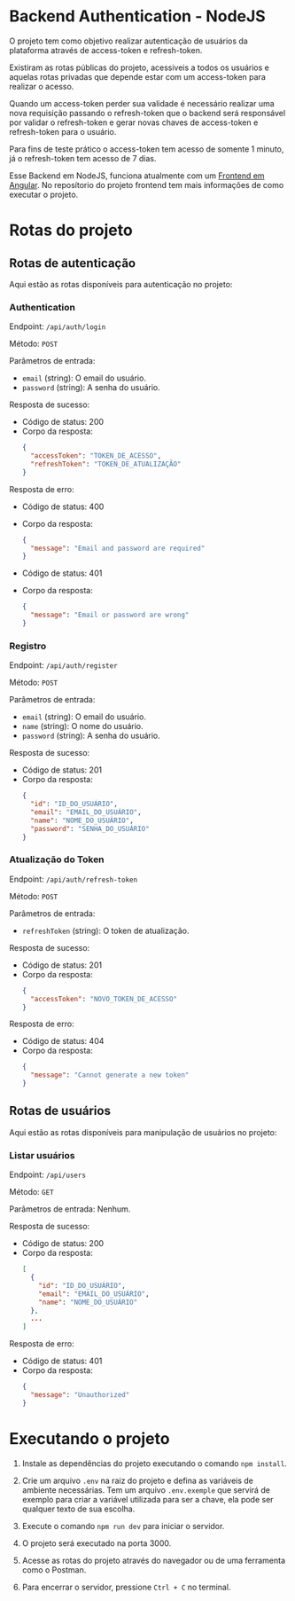 # Backend Authentication - NodeJS

O projeto tem como objetivo realizar autenticação de usuários da plataforma através de access-token e refresh-token.

Existiram as rotas públicas do projeto, acessiveis a todos os usuários e aquelas rotas privadas que depende estar com um access-token para realizar o acesso.

Quando um access-token perder sua validade é necessário realizar uma nova requisição passando o refresh-token que o backend será responsável por validar o refresh-token e gerar novas chaves de access-token e refresh-token para o usuário.

Para fins de teste prático o access-token tem acesso de somente 1 minuto, já o refresh-token tem acesso de 7 dias.

Esse Backend em NodeJS, funciona atualmente com um [Frontend em Angular](https://github.com/BernardoSemiOficial/frontend-authentication). No reposítorio do projeto frontend tem mais informações de como executar o projeto.

# Rotas do projeto

## Rotas de autenticação

Aqui estão as rotas disponíveis para autenticação no projeto:

### Authentication

Endpoint: `/api/auth/login`

Método: `POST`

Parâmetros de entrada:

- `email` (string): O email do usuário.
- `password` (string): A senha do usuário.

Resposta de sucesso:

- Código de status: 200
- Corpo da resposta:
  ```json
  {
    "accessToken": "TOKEN_DE_ACESSO",
    "refreshToken": "TOKEN_DE_ATUALIZAÇÃO"
  }
  ```

Resposta de erro:

- Código de status: 400
- Corpo da resposta:

  ```json
  {
    "message": "Email and password are required"
  }
  ```

- Código de status: 401
- Corpo da resposta:
  ```json
  {
    "message": "Email or password are wrong"
  }
  ```

### Registro

Endpoint: `/api/auth/register`

Método: `POST`

Parâmetros de entrada:

- `email` (string): O email do usuário.
- `name` (string): O nome do usuário.
- `password` (string): A senha do usuário.

Resposta de sucesso:

- Código de status: 201
- Corpo da resposta:
  ```json
  {
    "id": "ID_DO_USUÁRIO",
    "email": "EMAIL_DO_USUÁRIO",
    "name": "NOME_DO_USUÁRIO",
    "password": "SENHA_DO_USUÁRIO"
  }
  ```

### Atualização do Token

Endpoint: `/api/auth/refresh-token`

Método: `POST`

Parâmetros de entrada:

- `refreshToken` (string): O token de atualização.

Resposta de sucesso:

- Código de status: 201
- Corpo da resposta:
  ```json
  {
    "accessToken": "NOVO_TOKEN_DE_ACESSO"
  }
  ```

Resposta de erro:

- Código de status: 404
- Corpo da resposta:
  ```json
  {
    "message": "Cannot generate a new token"
  }
  ```

## Rotas de usuários

Aqui estão as rotas disponíveis para manipulação de usuários no projeto:

### Listar usuários

Endpoint: `/api/users`

Método: `GET`

Parâmetros de entrada: Nenhum.

Resposta de sucesso:

- Código de status: 200
- Corpo da resposta:
  ```json
  [
    {
      "id": "ID_DO_USUÁRIO",
      "email": "EMAIL_DO_USUÁRIO",
      "name": "NOME_DO_USUÁRIO"
    },
    ...
  ]
  ```

Resposta de erro:

- Código de status: 401
- Corpo da resposta:
  ```json
  {
    "message": "Unauthorized"
  }
  ```

# Executando o projeto

1. Instale as dependências do projeto executando o comando `npm install`.

2. Crie um arquivo `.env` na raiz do projeto e defina as variáveis de ambiente necessárias. Tem um arquivo `.env.exemple` que servirá de exemplo para criar a variável utilizada para ser a chave, ela pode ser qualquer texto de sua escolha.

3. Execute o comando `npm run dev` para iniciar o servidor.

4. O projeto será executado na porta 3000.

5. Acesse as rotas do projeto através do navegador ou de uma ferramenta como o Postman.

6. Para encerrar o servidor, pressione `Ctrl + C` no terminal.
